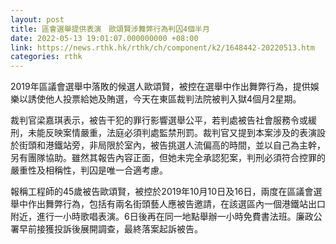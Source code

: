 ```yaml
---
layout: post
title: 區會選舉提供表演　歐頌賢涉舞弊行為判囚4個半月
date: 2022-05-13 19:01:07.000000000 +08:00
link: https://news.rthk.hk/rthk/ch/component/k2/1648442-20220513.htm
categories: rthk
---
```


2019年區議會選舉中落敗的候選人歐頌賢，被控在選舉中作出舞弊行為，提供娛樂以誘使他人投票給她及賄選，今天在東區裁判法院被判入獄4個月2星期。

裁判官梁嘉琪表示，被告干犯的罪行影響選舉公平，若判處被告社會服務令或緩刑，未能反映案情嚴重，法庭必須判處監禁刑罰。裁判官又提到本案涉及的表演設於街頭和港鐵站旁，非局限於室內，被告挑選人流偏高的時間，並以自己為主幹，另有團隊協助。雖然其報告內容正面，但她未完全承認犯案，判刑必須符合控罪的嚴重性及相稱性，判囚是唯一合適考慮。

報稱工程師的45歲被告歐頌賢，被控於2019年10月10日及16日，兩度在區議會選舉中作出舞弊行為，包括有兩名街頭藝人應被告邀請，在該選區內一個港鐵站出口附近，進行一小時歌唱表演。6日後再在同一地點舉辦一小時免費書法班。廉政公署早前接獲投訴後展開調查，最終落案起訴被告。
